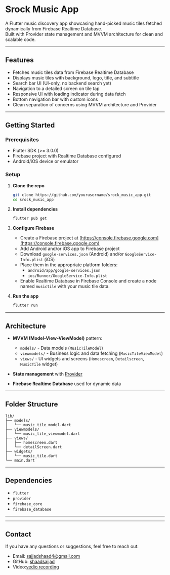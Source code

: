 
# Srock Music App

A Flutter music discovery app showcasing hand-picked music tiles fetched dynamically from Firebase Realtime Database.  
Built with Provider state management and MVVM architecture for clean and scalable code.

---

## Features

- Fetches music tiles data from Firebase Realtime Database
- Displays music tiles with background, logo, title, and subtitle
- Search bar UI (UI-only, no backend search yet)
- Navigation to a detailed screen on tile tap
- Responsive UI with loading indicator during data fetch
- Bottom navigation bar with custom icons
- Clean separation of concerns using MVVM architecture and Provider

---



## Getting Started

### Prerequisites

- Flutter SDK (>= 3.0.0)
- Firebase project with Realtime Database configured
- Android/iOS device or emulator

### Setup

1. **Clone the repo**

   ```bash
   git clone https://github.com/yourusername/srock_music_app.git
   cd srock_music_app
   ```

2. **Install dependencies**

   ```bash
   flutter pub get
   ```

3. **Configure Firebase**

   - Create a Firebase project at [https://console.firebase.google.com](https://console.firebase.google.com)
   - Add Android and/or iOS app to Firebase project
   - Download `google-services.json` (Android) and/or `GoogleService-Info.plist` (iOS)
   - Place them in the appropriate platform folders:
     - `android/app/google-services.json`
     - `ios/Runner/GoogleService-Info.plist`
   - Enable Realtime Database in Firebase Console and create a node named `musictile` with your music tile data.

4. **Run the app**

   ```bash
   flutter run
   ```

---

## Architecture

- **MVVM (Model-View-ViewModel)** pattern:
  - `models/` - Data models (`MusicTileModel`)
  - `viewmodels/` - Business logic and data fetching (`MusicTileViewModel`)
  - `views/` - UI widgets and screens (`Homescreen`, `Detailscreen`, `MusicTile` widget)

- **State management** with [Provider](https://pub.dev/packages/provider)

- **Firebase Realtime Database** used for dynamic data

---

## Folder Structure

```
lib/
├── models/
│   └── music_tile_model.dart
├── viewmodels/
│   └── music_tile_viewmodel.dart
├── views/
│   ├── homescreen.dart
│   └── detailScreen.dart
├── widgets/
│   └── music_tile.dart
└── main.dart
```

---





## Dependencies

- `flutter`
- `provider`
- `firebase_core`
- `firebase_database`

---





---

## Contact

If you have any questions or suggestions, feel free to reach out:

- Email: sajjadshaad4@gmail.com  
- GitHub: [shaadsajjad](https://github.com/shaadsajjad)
- Video:[vedio recording](https://youtu.be/C9sHHjSrmPE)
